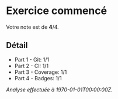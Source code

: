 # Exercice commencé
Votre note est de **4**/4.

## Détail
* Part 1 - Git: 1/1
* Part 2 - CI: 1/1
* Part 3 - Coverage: 1/1
* Part 4 - Badges: 1/1


*Analyse effectuée à 1970-01-01T00:00:00Z.*
